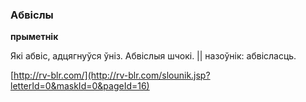 ### Абвіслы
**прыметнік**

Які абвіс, адцягнуўся ўніз. Абвіслыя шчокі. || назоўнік: абвісласць.

<a rel="author">[http://rv-blr.com/](http://rv-blr.com/slounik.jsp?letterId=0&maskId=0&pageId=16)</a>
